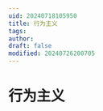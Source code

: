 ```yaml
---
uid: 20240718105950
title: 行为主义
tags: 
author: 
draft: false
modified: 20240726200705
---
```


# 行为主义